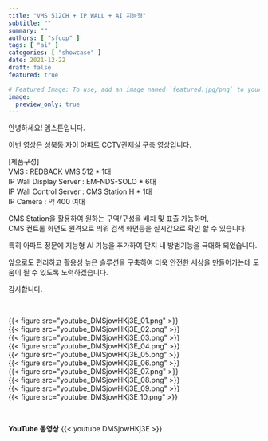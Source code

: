 ```yaml
---
title: "VMS 512CH + IP WALL + AI 지능형"
subtitle: ""
summary: ""
authors: [ "sfcop" ]
tags: [ "ai" ]
categories: [ "showcase" ]
date: 2021-12-22
draft: false
featured: true

# Featured Image: To use, add an image named `featured.jpg/png` to your page's folder.
image:
  preview_only: true
---
```


안녕하세요! 엠스톤입니다.

이번 영상은 성북동 자이 아파트 CCTV관제실 구축 영상입니다. 

[제품구성]<br>
VMS : REDBACK VMS 512 * 1대<br>
IP Wall Display Server : EM-NDS-SOLO * 6대<br>
IP Wall Control Server : CMS Station H * 1대<br>
IP Camera : 약 400 여대

CMS Station을 활용하여 원하는 구역/구성을 배치 및 표출 가능하며,<br> 
CMS 컨트롤 화면도 원격으로 띄워 검색 화면등을 실시간으로 확인 할 수 있습니다.

특히 아파트 정문에 지능형 AI 기능을 추가하여 단지 내 방범기능을 극대화 되었습니다.

앞으로도 편리하고 활용성 높은 솔루션을 구축하여 더욱 안전한 세상을 만들어가는데 도움이 될 수 있도록 노력하겠습니다.

감사합니다.

&nbsp;

<div class="container"><div class="row no-gutters">
<div class="col-sm-6">{{< figure src="youtube_DMSjowHKj3E_01.png" >}}</div>
<div class="col-sm-6">{{< figure src="youtube_DMSjowHKj3E_02.png" >}}</div>
<div class="col-sm-6">{{< figure src="youtube_DMSjowHKj3E_03.png" >}}</div>
<div class="col-sm-6">{{< figure src="youtube_DMSjowHKj3E_04.png" >}}</div>
<div class="col-sm-6">{{< figure src="youtube_DMSjowHKj3E_05.png" >}}</div>
<div class="col-sm-6">{{< figure src="youtube_DMSjowHKj3E_06.png" >}}</div>
<div class="col-sm-6">{{< figure src="youtube_DMSjowHKj3E_07.png" >}}</div>
<div class="col-sm-6">{{< figure src="youtube_DMSjowHKj3E_08.png" >}}</div>
<div class="col-sm-6">{{< figure src="youtube_DMSjowHKj3E_09.png" >}}</div>
<div class="col-sm-6">{{< figure src="youtube_DMSjowHKj3E_10.png" >}}</div>
</div></div>

&nbsp;

**YouTube 동영상**
{{< youtube DMSjowHKj3E >}}

